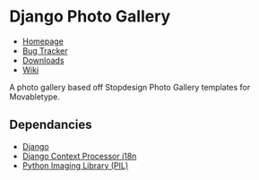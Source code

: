 Django Photo Gallery
==============================================

- [Homepage](http://code.google.com/p/django-photo-gallery/)
- [Bug Tracker](http://code.google.com/p/django-photo-gallery/issues/list)
- [Downloads](http://code.google.com/p/django-photo-gallery/downloads/list)
- [Wiki](http://code.google.com/p/django-photo-gallery/w/list)

A photo gallery based off Stopdesign Photo Gallery templates for Movabletype.

Dependancies
------------

- [Django](http://djangoproject.org/)
- [Django Context Processor i18n](http://www.djangoproject.com/documentation/templates_python/#django-core-context-processors-i18n)
- [Python Imaging Library (PIL)](http://www.pythonware.com/products/pil/)
